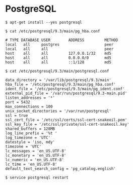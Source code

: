 # PostgreSQL

    $ apt-get install --yes postgresql

    $ cat /etc/postgresql/9.3/main/pg_hba.conf

    # TYPE DATABASE USER        ADDRESS         METHOD
    local   all     postgres                    peer
    local   all     all                         peer
    host    all     all         127.0.0.1/32    md5
    host    all     all         0.0.0.0/0       md5
    host    all     all         ::1/128         md5

    $ cat /etc/postgresql/9.3/main/postgresql.conf

    data_directory = '/var/lib/postgresql/9.3/main'
    hba_file = '/etc/postgresql/9.3/main/pg_hba.conf'
    ident_file = '/etc/postgresql/9.3/main/pg_ident.conf'
    external_pid_file = '/var/run/postgresql/9.3-main.pid'
    listen_addresses = '*'
    port = 5432
    max_connections = 100
    unix_socket_directories = '/var/run/postgresql'
    ssl = true
    ssl_cert_file = '/etc/ssl/certs/ssl-cert-snakeoil.pem'
    ssl_key_file = '/etc/ssl/private/ssl-cert-snakeoil.key'
    shared_buffers = 128MB
    log_line_prefix = '%t '
    log_timezone = 'UTC'
    datestyle = 'iso, mdy'
    timezone = 'UTC'
    lc_messages = 'en_US.UTF-8'
    lc_monetary = 'en_US.UTF-8'
    lc_numeric = 'en_US.UTF-8'
    lc_time = 'en_US.UTF-8'
    default_text_search_config = 'pg_catalog.english'

    $ service postgresql restart
